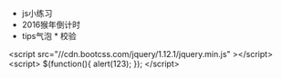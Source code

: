  * js小练习
  * 2016猴年倒计时
   * tips气泡
    * 校验











&lt;script src="//cdn.bootcss.com/jquery/1.12.1/jquery.min.js" &gt;&lt;/script&gt;
&lt;script&gt; 
$(function(){
alert(123);
});
&lt;/script&gt;